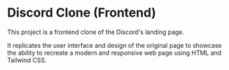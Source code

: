 # Discord Clone (Frontend)

This project is a frontend clone of the Discord's landing page. 

It replicates the user interface and design of the original page to showcase the ability to recreate a modern and responsive web page using HTML and Tailwind CSS.
